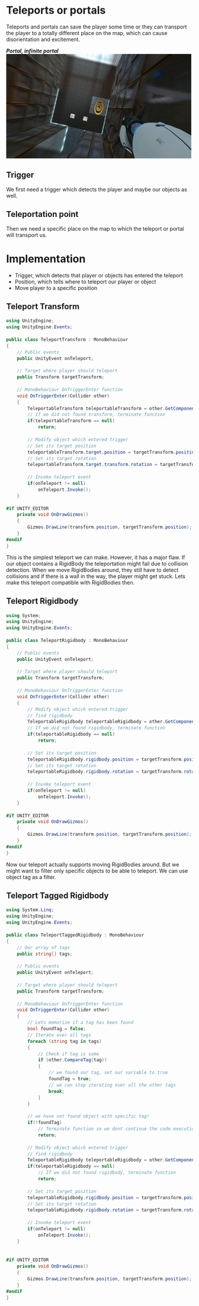 # Teleports or portals
Teleports and portals can save the player some time or they can transport the player to a totally different place on the map, which can cause disorientation and excitement.

***Portal, infinite portal***\
![portal](../../img/portal.gif)
## Trigger
We first need a trigger which detects the player and maybe our objects as well.

## Teleportation point
Then we need a specific place on the map to which the teleport or portal will transport us.

# Implementation
- Trigger, which detects that player or objects has entered the teleport
- Position, which tells where to teleport our player or object
- Move player to a specific position

## Teleport Transform

```csharp
using UnityEngine;
using UnityEngine.Events;

public class TeleportTransform : MonoBehaviour
{
    // Public events 
    public UnityEvent onTeleport;
    
    // Target where player should teleport
    public Transform targetTransform;
    
    // MonoBehaviour OnTriggerEnter function
    void OnTriggerEnter(Collider other)
    {
        TeleportableTransform teleportableTransform = other.GetComponent<TeleportableTransform>();
        // If we did not found transform, terminate function
        if(teleportableTransform == null)
            return;

        // Modify object which entered trigger
        // Set its target position
        teleportableTransform.target.position = targetTransform.position;
        // Set its target rotation
        teleportableTransform.target.transform.rotation = targetTransform.rotation;
        
        // Invoke teleport event
        if(onTeleport != null)
            onTeleport.Invoke();
    }
        
#if UNITY_EDITOR
    private void OnDrawGizmos()
    {
        Gizmos.DrawLine(transform.position, targetTransform.position);
    }
#endif
}
```

This is the simplest teleport we can make. However, it has a major flaw.
If our object contains a RigidBody the teleportation might fail due to collision detection.
When we move RigidBodies around, they still have to detect collisions and if there is a wall in the way, the player might get stuck. Lets make this teleport compatible with RigidBodies then.

## Teleport Rigidbody

```csharp
using System;
using UnityEngine;
using UnityEngine.Events;

public class TeleportRigidbody : MonoBehaviour
{
    // Public events 
    public UnityEvent onTeleport;
    
    // Target where player should teleport
    public Transform targetTransform;
    
    // MonoBehaviour OnTriggerEnter function
    void OnTriggerEnter(Collider other)
    {
        // Modify object which entered trigger
        // find rigidbody
        TeleportableRigidbody teleportableRigidbody = other.GetComponent<TeleportableRigidbody>();
        // If we did not found rigidbody, terminate function
        if(teleportableRigidbody == null)
            return;

        // Set its target position
        teleportableRigidbody.rigidbody.position = targetTransform.position;
        // Set its target rotation
        teleportableRigidbody.rigidbody.rotation = targetTransform.rotation;
        
        // Invoke teleport event
        if(onTeleport != null)
            onTeleport.Invoke();
    }
    
#if UNITY_EDITOR
    private void OnDrawGizmos()
    {
        Gizmos.DrawLine(transform.position, targetTransform.position);
    }
#endif
}
```

Now our teleport actually supports moving RigidBodies around. But we might want to filter only specific objects to be able to teleport. We can use object tag as a filter.

## Teleport Tagged Rigidbody

```csharp
using System.Linq;
using UnityEngine;
using UnityEngine.Events;

public class TeleportTaggedRigidbody : MonoBehaviour
{
    // Our array of tags
    public string[] tags;
    
    // Public events 
    public UnityEvent onTeleport;
    
    // Target where player should teleport
    public Transform targetTransform;
    
    // MonoBehaviour OnTriggerEnter function
    void OnTriggerEnter(Collider other)
    {
        // Lets memorize if a tag has been found
        bool foundTag = false;
        // Iterate over all tags
        foreach (string tag in tags)
        {
            // Check if tag is same
            if (other.CompareTag(tag))
            {
                // we found our tag, set our variable to true 
                foundTag = true;
                // we can stop iterating over all the other tags
                break;
            }
        }
        
        // we have not found object with specific tag!
        if(!foundTag)
            // Terminate function so we dont continue the code execution.
            return;
        
        // Modify object which entered trigger
        // find rigidbody
        TeleportableRigidbody teleportableRigidbody = other.GetComponent<TeleportableRigidbody>();
        if(teleportableRigidbody == null)
            // If we did not found rigidbody, terminate function
            return;
        
        // Set its target position
        teleportableRigidbody.rigidbody.position = targetTransform.position;
        // Set its target rotation
        teleportableRigidbody.rigidbody.rotation = targetTransform.rotation;
        
        // Invoke teleport event
        if(onTeleport != null)
            onTeleport.Invoke();
    }
    
        
#if UNITY_EDITOR
    private void OnDrawGizmos()
    {
        Gizmos.DrawLine(transform.position, targetTransform.position);
    }
#endif
}
```